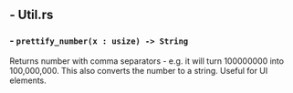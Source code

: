 ## - Util.rs

### - `prettify_number(x : usize) -> String`

Returns number with comma separators - e.g. it will turn 100000000 into 100,000,000. This also converts the number to a string. Useful for UI elements.
